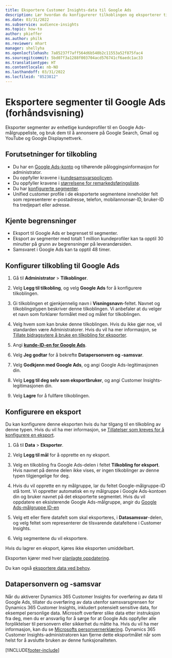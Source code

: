 ```yaml
---
title: Eksportere Customer Insights-data til Google Ads
description: Lær hvordan du konfigurerer tilkoblingen og eksporterer til Google Ads.
ms.date: 03/31/2022
ms.subservice: audience-insights
ms.topic: how-to
author: pkieffer
ms.author: philk
ms.reviewer: mhart
manager: shellyha
ms.openlocfilehash: 7a85237f7aff564d6b540b2c11553a52f875fac4
ms.sourcegitcommit: 5bd07f3a1288f003704acd576741cf6aedc1ac33
ms.translationtype: HT
ms.contentlocale: nb-NO
ms.lasthandoff: 03/31/2022
ms.locfileid: "8523812"
---
```

# <a name="export-segments-to-google-ads-preview"></a>Eksportere segmenter til Google Ads (forhåndsvisning)

Eksporter segmenter av enhetlige kundeprofiler til en Google Ads-målgruppeliste, og bruk dem til å annonsere på Google Search, Gmail og YouTube og Google Displaynettverk. 


## <a name="prerequisites-for-connection"></a>Forutsetninger for tilkobling

-   Du har en [Google Ads-konto](https://ads.google.com/) og tilhørende påloggingsinformasjon for administrator.
-   Du oppfyller kravene i [kundesamsvarspolicyen](https://support.google.com/adspolicy/answer/6299717).
-   Du oppfyller kravene i [størrelsene for remarkedsføringsliste](https://support.google.com/google-ads/answer/7558048).
-   Du har [konfigurerte segmenter](segments.md).
-   Unified customer profile i de eksporterte segmentene inneholder felt som representerer e-postadresse, telefon, mobilannonsør-ID, bruker-ID fra tredjepart eller adresse.

## <a name="known-limitations"></a>Kjente begrensninger

- Eksport til Google Ads er begrenset til segmenter.
- Eksport av segmenter med totalt 1 million kundeprofiler kan ta opptil 30 minutter på grunn av begrensninger på leverandørsiden. 
- Samsvaret i Google Ads kan ta opptil 48 timer.

## <a name="set-up-connection-to-google-ads"></a>Konfigurer tilkobling til Google Ads

1. Gå til **Administrator** > **Tilkoblinger**.

1. Velg **Legg til tilkobling**, og velg **Google Ads** for å konfigurere tilkoblingen.

1. Gi tilkoblingen et gjenkjennelig navn i **Visningsnavn**-feltet. Navnet og tilkoblingstypen beskriver denne tilkoblingen. Vi anbefaler at du velger et navn som forklarer formålet med og målet for tilkoblingen.

1. Velg hvem som kan bruke denne tilkoblingen. Hvis du ikke gjør noe, vil standarden være Administratorer. Hvis du vil ha mer informasjon, se [Tillate bidragsytere å bruke en tilkobling for eksporter](connections.md#allow-contributors-to-use-a-connection-for-exports).

1. Angi **[kunde-ID-en for Google Ads](https://support.google.com/google-ads/answer/1704344)**.

1. Velg **Jeg godtar** for å bekrefte **Datapersonvern og -samsvar**.

1. Velg **Godkjenn med Google Ads**, og angi Google Ads-legitimasjonen din.

1. Velg **Legg til deg selv som eksportbruker**, og angi Customer Insights-legitimasjonen din.

1. Velg **Lagre** for å fullføre tilkoblingen. 

## <a name="configure-an-export"></a>Konfigurere en eksport

Du kan konfigurere denne eksporten hvis du har tilgang til en tilkobling av denne typen. Hvis du vil ha mer informasjon, se [Tillatelser som kreves for å konfigurere en eksport](export-destinations.md#set-up-a-new-export).

1. Gå til **Data** > **Eksporter**.

1. Velg **Legg til mål** for å opprette en ny eksport.

1. Velg en tilkobling fra Google Ads-delen i feltet **Tilkobling for eksport**. Hvis navnet på denne delen ikke vises, er ingen tilkoblinger av denne typen tilgjengelige for deg.

1. Hvis du vil opprette en ny målgruppe, lar du feltet Google-målgruppe-ID stå tomt. Vi oppretter automatisk en ny målgruppe i Google Ads-kontoen din og bruker navnet på det eksporterte segmentet. Hvis du vil oppdatere en eksisterende Google Ads-målgruppe, angir du [Google Ads-målgruppe ID-en](https://support.google.com/google-ads/answer/7558048?hl=en#:~:text=Audience%20lists%20is%20a%20section,Display%20Network%20through%20remarketing%20campaigns.)

1. Velg ett eller flere datafelt som skal eksporteres, i **Datasamsvar**-delen, og velg feltet som representerer de tilsvarende datafeltene i Customer Insights.

1. Velg segmentene du vil eksportere. 

Hvis du lagrer en eksport, kjøres ikke eksporten umiddelbart.

Eksporten kjører med hver [planlagte oppdatering](system.md#schedule-tab). 

Du kan også [eksportere data ved behov](export-destinations.md#run-exports-on-demand). 

## <a name="data-privacy-and-compliance"></a>Datapersonvern og -samsvar

Når du aktiverer Dynamics 365 Customer Insights for overføring av data til Google Ads, tillater du overføring av data utenfor samsvarsgrensen for Dynamics 365 Customer Insights, inkludert potensielt sensitive data, for eksempel personlige data. Microsoft overfører slike data etter instruksjon fra deg, men du er ansvarlig for å sørge for at Google Ads oppfyller alle forpliktelser til personvern eller sikkerhet du måtte ha. Hvis du vil ha mer informasjon, kan du se [Microsofts personvernerklæring](https://go.microsoft.com/fwlink/?linkid=396732).
Dynamics 365 Customer Insights-administratoren kan fjerne dette eksportmålet når som helst for å avslutte bruken av denne funksjonaliteten.


[!INCLUDE[footer-include](../includes/footer-banner.md)]
